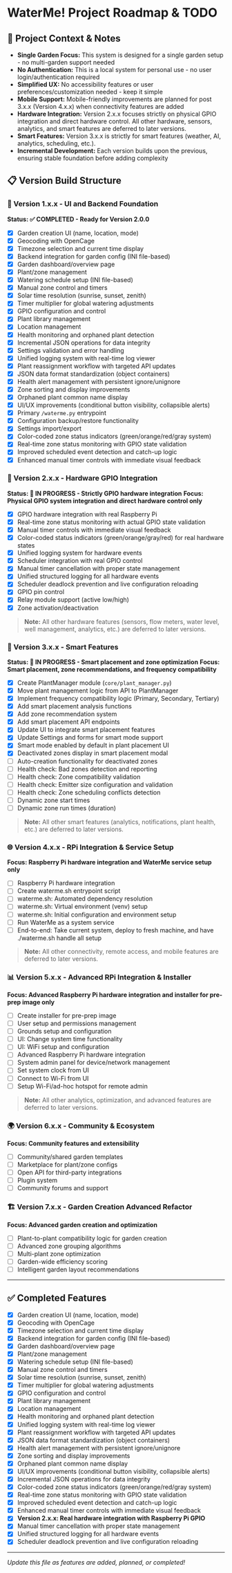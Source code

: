 # WaterMe! Project Roadmap & TODO

## 📝 Project Context & Notes
- **Single Garden Focus:** This system is designed for a single garden setup - no multi-garden support needed
- **No Authentication:** This is a local system for personal use - no user login/authentication required
- **Simplified UX:** No accessibility features or user preferences/customization needed - keep it simple
- **Mobile Support:** Mobile-friendly improvements are planned for post 3.x.x (Version 4.x.x) when connectivity features are added
- **Hardware Integration:** Version 2.x.x focuses strictly on physical GPIO integration and direct hardware control. All other hardware, sensors, analytics, and smart features are deferred to later versions.
- **Smart Features:** Version 3.x.x is strictly for smart features (weather, AI, analytics, scheduling, etc.).
- **Incremental Development:** Each version builds upon the previous, ensuring stable foundation before adding complexity

## 📋 Version Build Structure

### 🎯 Version 1.x.x - UI and Backend Foundation
**Status: ✅ COMPLETED - Ready for Version 2.0.0**
- [x] Garden creation UI (name, location, mode)
- [x] Geocoding with OpenCage
- [x] Timezone selection and current time display
- [x] Backend integration for garden config (INI file-based)
- [x] Garden dashboard/overview page
- [x] Plant/zone management
- [x] Watering schedule setup (INI file-based)
- [x] Manual zone control and timers
- [x] Solar time resolution (sunrise, sunset, zenith)
- [x] Timer multiplier for global watering adjustments
- [x] GPIO configuration and control
- [x] Plant library management
- [x] Location management
- [x] Health monitoring and orphaned plant detection
- [x] Incremental JSON operations for data integrity
- [x] Settings validation and error handling
- [x] Unified logging system with real-time log viewer
- [x] Plant reassignment workflow with targeted API updates
- [x] JSON data format standardization (object containers)
- [x] Health alert management with persistent ignore/unignore
- [x] Zone sorting and display improvements
- [x] Orphaned plant common name display
- [x] UI/UX improvements (conditional button visibility, collapsible alerts)
- [x] Primary `/waterme.py` entrypoint
- [x] Configuration backup/restore functionality
- [x] Settings import/export
- [x] Color-coded zone status indicators (green/orange/red/gray system)
- [x] Real-time zone status monitoring with GPIO state validation
- [x] Improved scheduled event detection and catch-up logic
- [x] Enhanced manual timer controls with immediate visual feedback

### 🔌 Version 2.x.x - Hardware GPIO Integration
**Status: 🚀 IN PROGRESS - Strictly GPIO hardware integration**
**Focus: Physical GPIO system integration and direct hardware control only**
- [x] GPIO hardware integration with real Raspberry Pi
- [x] Real-time zone status monitoring with actual GPIO state validation
- [x] Manual timer controls with immediate visual feedback
- [x] Color-coded status indicators (green/orange/gray/red) for real hardware states
- [x] Unified logging system for hardware events
- [x] Scheduler integration with real GPIO control
- [x] Manual timer cancellation with proper state management
- [x] Unified structured logging for all hardware events
- [x] Scheduler deadlock prevention and live configuration reloading
- [x] GPIO pin control
- [x] Relay module support (active low/high)
- [x] Zone activation/deactivation

> **Note:** All other hardware features (sensors, flow meters, water level, well management, analytics, etc.) are deferred to later versions.

### 🧠 Version 3.x.x - Smart Features
**Status: 🚀 IN PROGRESS - Smart placement and zone optimization**
**Focus: Smart placement, zone recommendations, and frequency compatibility**
- [x] Create PlantManager module (`core/plant_manager.py`)
- [x] Move plant management logic from API to PlantManager
- [x] Implement frequency compatibility logic (Primary, Secondary, Tertiary)
- [x] Add smart placement analysis functions
- [x] Add zone recommendation system
- [x] Add smart placement API endpoints
- [x] Update UI to integrate smart placement features
- [x] Update Settings and forms for smart mode support
- [x] Smart mode enabled by default in plant placement UI
- [x] Deactivated zones display in smart placement modal
- [ ] Auto-creation functionality for deactivated zones
- [ ] Health check: Bad zones detection and reporting
- [ ] Health check: Zone compatibility validation
- [ ] Health check: Emitter size configuration and validation
- [ ] Health check: Zone scheduling conflicts detection
- [ ] Dynamic zone start times
- [ ] Dynamic zone run times (duration)

> **Note:** All other smart features (analytics, notifications, plant health, etc.) are deferred to later versions.

### 🌐 Version 4.x.x - RPi Integration & Service Setup
**Focus: Raspberry Pi hardware integration and WaterMe service setup only**
- [ ] Raspberry Pi hardware integration
- [ ] Create waterme.sh entrypoint script
- [ ] waterme.sh: Automated dependency resolution
- [ ] waterme.sh: Virtual environment (venv) setup
- [ ] waterme.sh: Initial configuration and environment setup
- [ ] Run WaterMe as a system service
- [ ] End-to-end: Take current system, deploy to fresh machine, and have ./waterme.sh handle all setup

> **Note:** All other connectivity, remote access, and mobile features are deferred to later versions.

### 📊 Version 5.x.x - Advanced RPi Integration & Installer
**Focus: Advanced Raspberry Pi hardware integration and installer for pre-prep image only**
- [ ] Create installer for pre-prep image
- [ ] User setup and permissions management
- [ ] Grounds setup and configuration
- [ ] UI: Change system time functionality
- [ ] UI: WiFi setup and configuration
- [ ] Advanced Raspberry Pi hardware integration
- [ ] System admin panel for device/network management
- [ ] Set system clock from UI
- [ ] Connect to Wi-Fi from UI
- [ ] Setup Wi-Fi/ad-hoc hotspot for remote admin

> **Note:** All other analytics, optimization, and advanced features are deferred to later versions.

### 🌍 Version 6.x.x - Community & Ecosystem
**Focus: Community features and extensibility**
- [ ] Community/shared garden templates
- [ ] Marketplace for plant/zone configs
- [ ] Open API for third-party integrations
- [ ] Plugin system
- [ ] Community forums and support

### 🏗️ Version 7.x.x - Garden Creation Advanced Refactor
**Focus: Advanced garden creation and optimization**
- [ ] Plant-to-plant compatibility logic for garden creation
- [ ] Advanced zone grouping algorithms
- [ ] Multi-plant zone optimization
- [ ] Garden-wide efficiency scoring
- [ ] Intelligent garden layout recommendations

---

## ✅ Completed Features
- [x] Garden creation UI (name, location, mode)
- [x] Geocoding with OpenCage
- [x] Timezone selection and current time display
- [x] Backend integration for garden config (INI file-based)
- [x] Garden dashboard/overview page
- [x] Plant/zone management
- [x] Watering schedule setup (INI file-based)
- [x] Manual zone control and timers
- [x] Solar time resolution (sunrise, sunset, zenith)
- [x] Timer multiplier for global watering adjustments
- [x] GPIO configuration and control
- [x] Plant library management
- [x] Location management
- [x] Health monitoring and orphaned plant detection
- [x] Unified logging system with real-time log viewer
- [x] Plant reassignment workflow with targeted API updates
- [x] JSON data format standardization (object containers)
- [x] Health alert management with persistent ignore/unignore
- [x] Zone sorting and display improvements
- [x] Orphaned plant common name display
- [x] UI/UX improvements (conditional button visibility, collapsible alerts)
- [x] Incremental JSON operations for data integrity
- [x] Color-coded zone status indicators (green/orange/red/gray system)
- [x] Real-time zone status monitoring with GPIO state validation
- [x] Improved scheduled event detection and catch-up logic
- [x] Enhanced manual timer controls with immediate visual feedback
- [x] **Version 2.x.x: Real hardware integration with Raspberry Pi GPIO**
- [x] Manual timer cancellation with proper state management
- [x] Unified structured logging for all hardware events
- [x] Scheduler deadlock prevention and live configuration reloading

---
*Update this file as features are added, planned, or completed!* 
